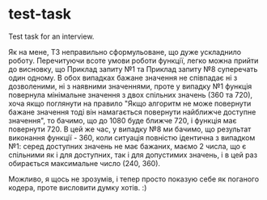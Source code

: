 # test-task
Test task for an interview.

Як на мене, ТЗ неправильно сформульоване, що дуже ускладнило роботу. Перечитуючи всоте умови роботи функції, легко можна прийти до висновку, що Приклад запиту №1 та Приклад запиту №8 суперечать один одному. В обох випадках бажане значення не співпадає ні з дозволеними, ні з наявними значеннями, проте у випадку №1 функція повернула мінімальне значення з двох спільних значень (360 та 720), хоча якщо поглянути на правило "Якщо алгоритм не може повернути бажане значення тоді він намагається повернути найближче доступне значення", то бачимо, що до 1080 буде ближче 720, і функція має повернути 720. В цей же час, у випадку №8 ми бачимо, що результат виконання функції - 360, коли ситуація повністю ідентична з випадком №1: серед доступних значень не має бажаних, маємо 2 числа, що є спільними як і для доступних, так і для допустимих значень, і в цей раз обирається максимальне число (240, 360).

Можливо, я щось не зрозумів, і тепер просто показую себе як поганого кодера, проте висловити думку хотів. :)
